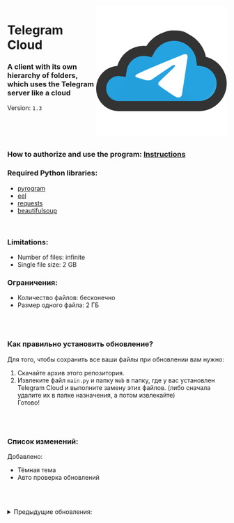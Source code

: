 <img src="TelegramCloud/Web/images/TelegramCloud.png" width="300" align="right">

# Telegram Cloud

### A client with its own hierarchy of folders, which uses the Telegram server like a cloud

Version: <a id="version"><code>1.3</code></a>

</br></br></br>

### How to authorize and use the program: <a href="https://superzombi.github.io/telegram-cloud.docs">Instructions</a>

### Required Python libraries:

<ul>
 <li><a href="https://pypi.org/project/Pyrogram/">pyrogram</a></li>
  <li><a href="https://pypi.org/project/Eel/">eel</a></li>
 <li><a href="https://pypi.org/project/requests/">requests</a></li>
 <li><a href="https://pypi.org/project/beautifulsoup4/">beautifulsoup</a></li>
</ul>

</br>


### Limitations:

<ul>
 <li>Number of files: infinite</li>
  <li>Single file size: 2 GB</li>
</ul>

### Ограничения:

<ul>
 <li>Количество файлов: бесконечно</li>
  <li>Размер одного файла: 2 ГБ</li>
</ul>

</br></br>

### Как правильно установить обновление?

Для того, чтобы сохранить все ваши файлы при обновлении вам нужно:
<ol>
 <li>Скачайте архив этого репозитория.</li>
 <li>Извлеките файл <code>main.py</code> и папку <code>Web</code> в папку, где у вас установлен Telegram Cloud и выполните замену этих файлов.
  (либо сначала удалите их в папке назначения, а потом извлекайте)</li>
 Готово!
</ol>

</br></br>

### Список изменений:

<div id="change_list">
Добавлено:
<ul>
 <li>Тёмная тема</li>
 <li>Авто проверка обновлений</li>
</ul>
</div>
 
 
 </br></br>
 <details>
 <summary>Предыдущие обновления:</summary>
 <table>
   <tr><td>1.2</td>
  <td>
Добавлено:
<ul>
 <li>Поиск файлов</li>
  <li>Красивые уведомления</li>
</ul>
Изменено:
<ul>
 <li> Исправлена ошибка карусельного меню</li>
  <li>Кнопка GitHub переехала в карусельное меню</li>
</ul>
 </td></tr> 
  
  
  <tr><td>1.1</td>
  <td>
 Добавлено:
<ul>
 <li>Сортировка файлов</li>
  <li>Проверка обновлений</li>
</ul>
 Изменено:
<ul>
 <li> Исправлены некоторые ошибки</li>
</ul>
 </td></tr>
 </table>
</details>
